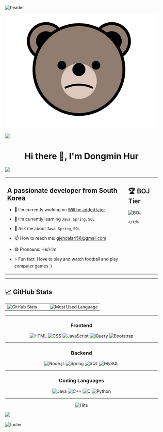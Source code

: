 ![header](https://capsule-render.vercel.app/api?type=slice&color=87CEFA&height=200&section=header&text=HurDong's%20Github&fontSize=70&animation=twinkling)
 
<p align="center">
  <img src="https://github.com/HurDong/img/blob/main/github_banner.jpg" alt="Banner Image">
</p>

<img src="https://user-images.githubusercontent.com/73097560/115834477-dbab4500-a447-11eb-908a-139a6edaec5c.gif"> 

<h1 align="center" >
  Hi there 👋, I'm Dongmin Hur
</h1>

<img src="https://user-images.githubusercontent.com/73097560/115834477-dbab4500-a447-11eb-908a-139a6edaec5c.gif"> 

<table>
  <tr>
    <td valign="top">

<h2><strong>A passionate developer from South Korea</strong></h2>

- 🔭 I’m currently working on [ Will be added later ](https://github.com/HurDong)
- 🌱 I’m currently learning `Java`, `Spring`, `SQL`
- 💬 Ask me about `Java`, `Spring`, `SQL`
- 📫 How to reach me: [gjehdals456@gmail.com](mailto:gjehdals456@gmail.com)
- 😄 Pronouns: He/Him
- ⚡ Fun fact: I love to play and watch football and play computer games :)

    </td>
    <td valign="top">

<h2><strong>🏆 BOJ Tier</strong></h2>

<img src="http://mazassumnida.wtf/api/v2/generate_badge?boj=gjehdals456" alt="BOJ" />

    </td>
  </tr>
</table>





---

## 📈 GitHub Stats
<table>
  <tr>
    <td><img src="https://github-readme-stats.vercel.app/api?username=HurDong&show_icons=true&theme=transparent" alt="GitHub Stats" /></td>
    <td>&nbsp;&nbsp;&nbsp;&nbsp;</td>
    <td><img src="https://github-readme-stats.vercel.app/api/top-langs/?username=HurDong&layout=donut" alt="Most Used Language" /></td>
  </tr>
</table>


---

### <p align="center">Frontend</p>
<p align="center">
  <img src="https://img.shields.io/badge/-HTML-E34F26?style=flat&logo=html5&logoColor=white" alt="HTML" />
  <img src="https://img.shields.io/badge/-CSS-1572B6?style=flat&logo=css3&logoColor=white" alt="CSS" />
  <img src="https://img.shields.io/badge/-JavaScript-F7DF1E?style=flat&logo=javascript&logoColor=black" alt="JavaScript" />
  <img src="https://img.shields.io/badge/-jQuery-0769AD?style=flat&logo=jquery&logoColor=white" alt="jQuery" />
  <img src="https://img.shields.io/badge/-Bootstrap-563D7C?style=flat&logo=bootstrap&logoColor=white" alt="Bootstrap" />
</p>

---

### <p align="center">Backend</p>
<p align="center">
  <img src="https://img.shields.io/badge/-Node.js-339933?style=flat&logo=node.js&logoColor=white" alt="Node.js" />
  <img src="https://img.shields.io/badge/-Spring-6DB33F?style=flat&logo=spring&logoColor=white" alt="Spring" />
  <img src="https://img.shields.io/badge/-SQL-4479A1?style=flat&logo=sql&logoColor=white" alt="SQL" />
  <img src="https://img.shields.io/badge/-MySQL-4479A1?style=flat&logo=mysql&logoColor=white" alt="MySQL" />
</p>

---

### <p align="center">Coding Languages</p>
<p align="center">
  <img src="https://img.shields.io/badge/-Java-007396?style=flat&logo=java&logoColor=white" alt="Java" />
  <img src="https://img.shields.io/badge/-C++-00599C?style=flat&logo=c%2B%2B&logoColor=white" alt="C++" />
  <img src="https://img.shields.io/badge/-C-A8B9CC?style=flat&logo=c&logoColor=white" alt="C" />
  <img src="https://img.shields.io/badge/-Python-3776AB?style=flat&logo=python&logoColor=white" alt="Python" />
</p>


---

<p align="center">
  <img src="https://hits.seeyoufarm.com/api/count/incr/badge.svg?url=https://github.com/HurDong" alt="Hits" />
</p>


<img src="https://user-images.githubusercontent.com/73097560/115834477-dbab4500-a447-11eb-908a-139a6edaec5c.gif"> 

![footer](https://capsule-render.vercel.app/api?type=slice&color=FFB6C1&height=200&section=footer)


